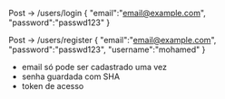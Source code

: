 Post -> /users/login
{
    "email":"email@example.com",
    "password":"passwd123"
}

Post -> /users/register
{
    "email":"email@example.com",
    "password":"passwd123",
    "username":"mohamed"
}

* email só pode ser cadastrado uma vez
* senha guardada com SHA
* token de acesso